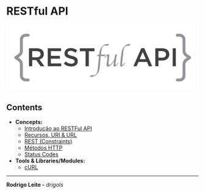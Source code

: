 # RESTful API

![logo](res/logo.png)

## Contents

 - **Concepts:**
   - [Introdução ao RESTFul API](modules/intro-to-restful-api.md)
   - [Recursos, URI & URL](modules/resources-uri-url.md)
   - [REST (Constraints)](modules/rest-constraints.md)
   - [Métodos HTTP](modules/http-methos.md)
   - [Status Codes](modules/status-codes.md)
 - **Tools & Libraries/Modules:**
   - [cURL](modules/curl.md)

---

**Rodrigo Leite -** *drigols*

